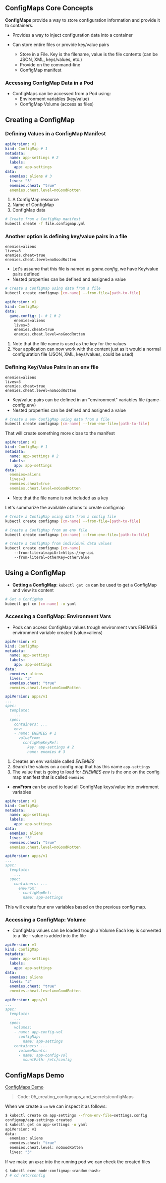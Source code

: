 ## ConfigMaps Core Concepts

__ConfigMaps__ provide a way to store configuration information and provide it to containers.

* Provides a way to inject configuration data into a container

* Can store entire files or provide key/value pairs
    - Store in a File. Key is the filename, value is the file contents (can be JSON, XML, keys/values, etc.)
    - Provide on the command-line
    - ConfigMap manifest

### Accessing ConfigMap Data in a Pod

* ConfigMaps can be accessed from a Pod using:
    - Environment variables (key/value)
    - ConfigMap Volume (access as files)

## Creating a ConfigMap

### Defining Values in a ConfigMap Manifest

```yaml
apiVersion: v1
kind: ConfigMap # 1
metadata:
  name: app-settings # 2
  labels:
    app: app-settings
data:
  enemies: aliens # 3
  lives: "3"
  enemies.cheat: "true"
  enemies.cheat.level=noGoodRotten
```

1. A ConfigMap resource
2. Name of ConfigMap
3. ConfigMap data

```bash
# Create from a ConfigMap manifest
kubectl create -f file.configmap.yml
```

### Another option is defining key/value pairs in a file

```
enemies=aliens
lives=3
enemies.cheat=true
enemies.cheat.level=noGoodRotten
```

*  Let's assume that this file is named as _game.config_, we have Key/value pairs defined
*  Nested properties can be defined and assigned a value

```bash
# Create a ConfigMap using data from a file 
kubectl create configmap [cm-name] --from-file=[path-to-file]
```

```yaml
apiVersion: v1
kind: ConfigMap
data:
  game.config: |- # 1 # 2
    enemies=aliens
    lives=3
    enemies.cheat=true
    enemies.cheat.level=noGoodRotten
```

1. Note that the file name is used as the key for the values
2. Your application can now work with the content just as it would a normal configuration file (JSON, XML,  keys/values, could be used) 


### Defining Key/Value Pairs in an env file

```
enemies=aliens
lives=3
enemies.cheat=true
enemies.cheat.level=noGoodRotten
```
* Key/value pairs can be defined in an "environment" variables file (game-config.env)
* Nested properties can be defined and assigned a value

```bash
# Create a env ConfigMap using data from a file
kubectl create configmap [cm-name] --from-env-file=[path-to-file]
```

That will create something more close to the manifest

```yml
apiVersion: v1
kind: ConfigMap # 1
metadata:
  name: app-settings # 2
  labels:
    app: app-settings
data:
  enemies=aliens
  lives=3
  enemies.cheat=true
  enemies.cheat.level=noGoodRotten
```

* Note that the file name is not included as a key

Let's summarize the available options to create configmap

```bash
# Create a ConfigMap using data from a config file
kubectl create configmap [cm-name] --from-file=[path-to-file]

# Create a ConfigMap from an env file
kubectl create configmap [cm-name] --from-env-file=[path-to-file]

# Create a ConfigMap from individual data values
kubectl create configmap [cm-name] 
    --from-literal=apiUrl=https://my-api
    --from-literal=otherKey=otherValue
```

## Using a ConfigMap

* **Getting a ConfigMap**: `kubectl get cm` can be used to get a ConfigMap and view its content

```bash
# Get a ConfigMap
kubectl get cm [cm-name] -o yaml
```

### Accessing a ConfigMap: Environment Vars

* Pods can access ConfigMap values trough environment vars ENEMIES environment variable created (value=aliens)

```yaml
apiVersion: v1
kind: ConfigMap
metadata:
  name: app-settings
  labels:
    app: app-settings
data:
  enemies: aliens
  lives: "3"
  enemies.cheat: "true"
  enemies.cheat.level=noGoodRotten
```

```yaml
apiVersion: apps/v1
...
spec:
  template:
    ...
  spec:
    containers: ...
    env:
    - name: ENEMIES # 1
      valueFrom:
        configMapKeyRef:
          key: app-settings # 2
          name: enemies # 3
```

1. Creates an env variable called _ENEMIES_
2. Search the values on a config map that has this name `app-settings`
3. The value that is going to load for _ENEMIES env_ is the one on the config map manifest that is called `enemies`

* **envFrom** can be used to load all ConfigMap keys/value into enviroment variables

```yaml
apiVersion: v1
kind: ConfigMap
metadata:
  name: app-settings
  labels:
    app: app-settings
data:
  enemies: aliens
  lives: "3"
  enemies.cheat: "true"
  enemies.cheat.level=noGoodRotten
```

```yaml
apiVersion: apps/v1
...
spec:
  template:
    ...
  spec:
    containers: ...
      envFrom:
      - configMapRef:
        name: app-settings
```

This will create four env variables based on the previous config map.

### Accessing a ConfigMap: Volume

* ConfigMap values can be loaded trough a Volume Each key is converted to a file - value is added into the file

```yaml
apiVersion: v1
kind: ConfigMap
metadata:
  name: app-settings
  labels:
    app: app-settings
data:
  enemies: aliens
  lives: "3"
  enemies.cheat: "true"
  enemies.cheat.level=noGoodRotten
```

```yaml
apiVersion: apps/v1
...
spec:
  template:
    ...
  spec:
    volumes:
    - name: app-config-vol
      configMap:
        name: app-settings
    containers: ...
      volumeMounts:
      - name: app-config-vol
        mountPath: /etc/config
```

## ConfigMaps Demo

[ConfigMaps Demo](01-config-maps-demo/readme.md)

> Code: 05_creating_configmaps_and_secrets/configMaps

When we create a `cm` we can inspect it as follows:

```bash
$ kubectl create cm app-settings --from-env-file=settings.config
configmap/app-settings created
$ kubectl get cm app-settings -o yaml
apiVersion: v1
data:
  enemies: aliens
  enemies.cheat: "true"
  enemies.cheat.level: noGoodRotten
  lives: "3"
```

If we make an `exec` into the running pod we can check the created files

```bash
$ kubectl exec node-configmap-<random-hash>
/ # cd /etc/config
```

